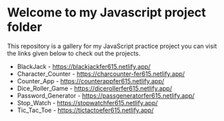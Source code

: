 # Welcome to my Javascript project folder

This repository is a gallery for my JavaScript practice project you can visit the links given below to check out the projects. 

* BlackJack - https://blackjackfer615.netlify.app/
* Character_Counter - https://charcounter-fer615.netlify.app/
* Counter_App - https://counterappfer615.netlify.app/
* Dice_Roller_Game - https://dicerollerfer615.netlify.app/
* Password_Generator - https://passgeneratorfer615.netlify.app/
* Stop_Watch - https://stopwatchfer615.netlify.app/
* Tic_Tac_Toe - https://tictactoefer615.netlify.app/


